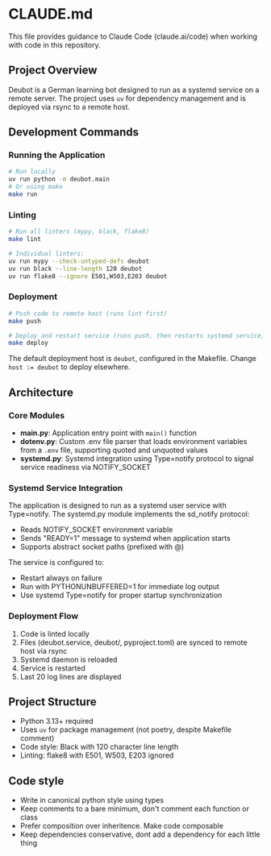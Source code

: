 # CLAUDE.md

This file provides guidance to Claude Code (claude.ai/code) when working with code in this repository.

## Project Overview

Deubot is a German learning bot designed to run as a systemd service on a remote server. The project uses `uv` for dependency management and is deployed via rsync to a remote host.

## Development Commands

### Running the Application
```bash
# Run locally
uv run python -m deubot.main
# Or using make
make run
```

### Linting
```bash
# Run all linters (mypy, black, flake8)
make lint

# Individual linters:
uv run mypy --check-untyped-defs deubot
uv run black --line-length 120 deubot
uv run flake8 --ignore E501,W503,E203 deubot
```

### Deployment
```bash
# Push code to remote host (runs lint first)
make push

# Deploy and restart service (runs push, then restarts systemd service)
make deploy
```

The default deployment host is `deubot`, configured in the Makefile. Change `host := deubot` to deploy elsewhere.

## Architecture

### Core Modules

- **main.py**: Application entry point with `main()` function
- **dotenv.py**: Custom .env file parser that loads environment variables from a `.env` file, supporting quoted and unquoted values
- **systemd.py**: Systemd integration using Type=notify protocol to signal service readiness via NOTIFY_SOCKET

### Systemd Service Integration

The application is designed to run as a systemd user service with Type=notify. The systemd.py module implements the sd_notify protocol:
- Reads NOTIFY_SOCKET environment variable
- Sends "READY=1" message to systemd when application starts
- Supports abstract socket paths (prefixed with @)

The service is configured to:
- Restart always on failure
- Run with PYTHONUNBUFFERED=1 for immediate log output
- Use systemd Type=notify for proper startup synchronization

### Deployment Flow

1. Code is linted locally
2. Files (deubot.service, deubot/, pyproject.toml) are synced to remote host via rsync
3. Systemd daemon is reloaded
4. Service is restarted
5. Last 20 log lines are displayed

## Project Structure

- Python 3.13+ required
- Uses `uv` for package management (not poetry, despite Makefile comment)
- Code style: Black with 120 character line length
- Linting: flake8 with E501, W503, E203 ignored


## Code style

- Write in canonical python style using types
- Keep comments to a bare minimum, don't comment each function or class
- Prefer composition over inheritence. Make code composable
- Keep dependencies conservative, dont add a dependency for each little thing
